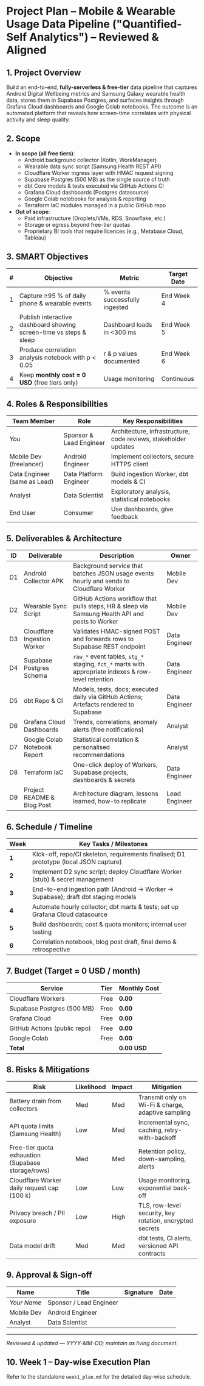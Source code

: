 # Project Plan – Mobile & Wearable Usage Data Pipeline ("Quantified-Self Analytics") – **Reviewed & Aligned**

## 1. Project Overview
Build an end-to-end, **fully-serverless & free-tier** data pipeline that captures Android Digital Wellbeing metrics and Samsung Galaxy wearable health data, stores them in Supabase Postgres, and surfaces insights through Grafana Cloud dashboards and Google Colab notebooks. The outcome is an automated platform that reveals how screen-time correlates with physical activity and sleep quality.

## 2. Scope
* **In scope (all free tiers)**:
  * Android background collector (Kotlin, WorkManager)
  * Wearable data sync script (Samsung Health REST API)
  * Cloudflare Worker ingress layer with HMAC request signing
  * Supabase Postgres (500 MB) as the single source of truth
  * dbt Core models & tests executed via GitHub Actions CI
  * Grafana Cloud dashboards (Postgres datasource)
  * Google Colab notebooks for analysis & reporting
  * Terraform IaC modules managed in a public GitHub repo
* **Out of scope**:
  * Paid infrastructure (Droplets/VMs, RDS, Snowflake, etc.)
  * Storage or egress beyond free-tier quotas
  * Proprietary BI tools that require licences (e.g., Metabase Cloud, Tableau)

## 3. SMART Objectives
| # | Objective | Metric | Target Date |
|---|-----------|--------|-------------|
| 1 | Capture ≥95 % of daily phone & wearable events | % events successfully ingested | End Week 4 |
| 2 | Publish interactive dashboard showing screen-time vs steps & sleep | Dashboard loads in <300 ms | End Week 5 |
| 3 | Produce correlation analysis notebook with p < 0.05 | r & p values documented | End Week 6 |
| 4 | Keep **monthly cost = 0 USD** (free tiers only) | Usage monitoring | Continuous |

## 4. Roles & Responsibilities
| Team Member | Role | Key Responsibilities |
|-------------|------|-----------------------|
| *You* | Sponsor & Lead Engineer | Architecture, infrastructure, code reviews, stakeholder updates |
| Mobile Dev (freelancer) | Android Engineer | Implement collectors, secure HTTPS client |
| Data Engineer (same as Lead) | Data Platform Engineer | Build ingestion Worker, dbt models & CI |
| Analyst | Data Scientist | Exploratory analysis, statistical notebooks |
| End User | Consumer | Use dashboards, give feedback |

## 5. Deliverables & Architecture
| ID | Deliverable | Description | Owner |
|----|-------------|-------------|-------|
| D1 | Android Collector APK | Background service that batches JSON usage events hourly and sends to Cloudflare Worker | Mobile Dev |
| D2 | Wearable Sync Script | GitHub Actions workflow that pulls steps, HR & sleep via Samsung Health API and posts to Worker | Mobile Dev |
| D3 | Cloudflare Ingestion Worker | Validates HMAC-signed POST and forwards rows to Supabase REST endpoint | Data Engineer |
| D4 | Supabase Postgres Schema | `raw_*` event tables, `stg_*` staging, `fct_*` marts with appropriate indexes & row-level retention | Data Engineer |
| D5 | dbt Repo & CI | Models, tests, docs; executed daily via GitHub Actions; Artefacts rendered to Supabase | Data Engineer |
| D6 | Grafana Cloud Dashboards | Trends, correlations, anomaly alerts (free notifications) | Analyst |
| D7 | Google Colab Notebook Report | Statistical correlation & personalised recommendations | Analyst |
| D8 | Terraform IaC | One-click deploy of Workers, Supabase projects, dashboards & secrets | Data Engineer |
| D9 | Project README & Blog Post | Architecture diagram, lessons learned, how-to replicate | Lead Engineer |

## 6. Schedule / Timeline
| Week | Key Tasks / Milestones |
|------|-----------------------|
| **1** | Kick-off, repo/CI skeleton, requirements finalised; D1 prototype (local JSON capture) |
| **2** | Implement D2 sync script; deploy Cloudflare Worker (stub) & secret management |
| **3** | End-to-end ingestion path (Android → Worker → Supabase); draft dbt staging models |
| **4** | Automate hourly collector; dbt marts & tests; set up Grafana Cloud datasource |
| **5** | Build dashboards; cost & quota monitors; internal user testing |
| **6** | Correlation notebook, blog post draft, final demo & retrospective |

## 7. Budget (Target = 0 USD / month)
| Service | Tier | Monthly Cost |
|---------|------|--------------|
| Cloudflare Workers | Free | **0.00** |
| Supabase Postgres (500 MB) | Free | **0.00** |
| Grafana Cloud | Free | **0.00** |
| GitHub Actions (public repo) | Free | **0.00** |
| Google Colab | Free | **0.00** |
| **Total** | | **0.00 USD** |

## 8. Risks & Mitigations
| Risk | Likelihood | Impact | Mitigation |
|------|-----------|--------|------------|
| Battery drain from collectors | Med | Med | Transmit only on Wi-Fi & charge, adaptive sampling |
| API quota limits (Samsung Health) | Low | Med | Incremental sync, caching, retry-with-backoff |
| Free-tier quota exhaustion (Supabase storage/rows) | Med | Med | Retention policy, down-sampling, alerts |
| Cloudflare Worker daily request cap (100 k) | Low | Low | Usage monitoring, exponential back-off |
| Privacy breach / PII exposure | Low | High | TLS, row-level security, key rotation, encrypted secrets |
| Data model drift | Med | Med | dbt tests, CI alerts, versioned API contracts |

## 9. Approval & Sign-off
| Name | Title | Signature | Date |
|------|-------|-----------|------|
| *Your Name* | Sponsor / Lead Engineer |  |  |
| Mobile Dev | Android Engineer |  |  |
| Analyst | Data Scientist |  |  |

---

*Reviewed & updated — YYYY-MM-DD; maintain as living document.* 

## 10. Week 1 – Day-wise Execution Plan
Refer to the standalone `week1_plan.md` for the detailed day-wise schedule. 